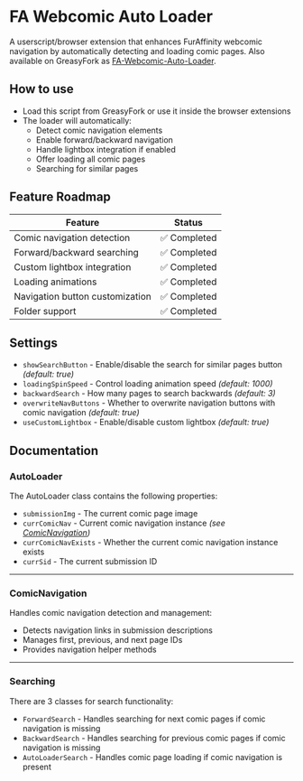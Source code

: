 # FA Webcomic Auto Loader

A userscript/browser extension that enhances FurAffinity webcomic navigation by automatically detecting and loading comic pages. Also available on GreasyFork as [FA-Webcomic-Auto-Loader](https://greasyfork.org/scripts/457759-fa-webcomic-autoloader).

## How to use

- Load this script from GreasyFork or use it inside the browser extensions
- The loader will automatically:
  - Detect comic navigation elements
  - Enable forward/backward navigation
  - Handle lightbox integration if enabled
  - Offer loading all comic pages
  - Searching for similar pages

## Feature Roadmap

| Feature                         | Status      |
| ------------------------------- | ----------- |
| Comic navigation detection      | ✅ Completed |
| Forward/backward searching      | ✅ Completed |
| Custom lightbox integration     | ✅ Completed |
| Loading animations              | ✅ Completed |
| Navigation button customization | ✅ Completed |
| Folder support                  | ✅ Completed |

## Settings
- `showSearchButton` - Enable/disable the search for similar pages button *(default: true)*
- `loadingSpinSpeed` - Control loading animation speed *(default: 1000)*
- `backwardSearch` - How many pages to search backwards *(default: 3)*
- `overwriteNavButtons` - Whether to overwrite navigation buttons with comic navigation *(default: true)*
- `useCustomLightbox` - Enable/disable custom lightbox *(default: true)*

## Documentation

### AutoLoader

The AutoLoader class contains the following properties:

- `submissionImg` - The current comic page image
- `currComicNav` - Current comic navigation instance *(see [ComicNavigation](#comicnavigation))* 
- `currComicNavExists` - Whether the current comic navigation instance exists
- `currSid` - The current submission ID

---

### ComicNavigation

Handles comic navigation detection and management:

- Detects navigation links in submission descriptions
- Manages first, previous, and next page IDs
- Provides navigation helper methods

---

### Searching

There are 3 classes for search functionality:

- `ForwardSearch` - Handles searching for next comic pages if comic navigation is missing
- `BackwardSearch` - Handles searching for previous comic pages if comic navigation is missing
- `AutoLoaderSearch` - Handles comic page loading if comic navigation is present
